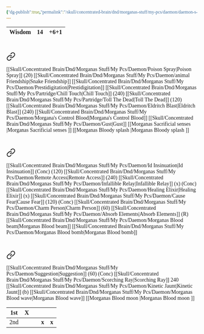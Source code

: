 ```yaml
---
{"dg-publish":true,"permalink":"/skull/concentrated-brain/dnd/morganas-stuff/my-pcs/daemon/daemon-s-spells/","title":"Daemon's Spells","tags":["Tagless"],"noteIcon":""}
---
```


<style id="Force_Custom_Fonts" type="text/css">@font-face{font-style:normal;font-family:"Merriweather";src:local("Merriweather")}@font-face{font-style:bolder;font-family:"Merriweather";src:local("Merriweather")}@font-face{font-style:normal;font-family:"Merriweather";src:local("Merriweather");unicode-range:U+0-FF,U+2E80-9FFF,U+F900-FAFF,U+FE30-FE4F,U+20000-2FA1F}@font-face{font-style:bolder;font-family:"Merriweather";src:local("Merriweather");unicode-range:U+0-FF,U+2E80-9FFF,U+F900-FAFF,U+FE30-FE4F,U+20000-2FA1F}@font-face{font-style:normal;font-family:"Merriweather";src:local("Merriweather");unicode-range:U+0-FF}@font-face{font-style:bolder;font-family:"Merriweather";src:local("Merriweather");unicode-range:U+0-FF}:not(pre):not(code):not(textarea):not(tt):not(kbd):not(samp):not(var){font-family:"Merriweather"!important}pre,code,textarea,tt,kbd,samp,var{font-family:monospace!important}pre *,code *,textarea *,tt *,kbd *,samp *,var *{font-family:monospace!important}</style>

| Wisdom | 14  | +6+1 |
|:------:|:---:|:----:|
# 
<div class="transclusion internal-embed is-loaded"><a class="markdown-embed-link" href="/skull/concentrated-brain/dnd/morganas-stuff/my-pcs/daemon/daemon-s-cantrips/" aria-label="Open link"><svg xmlns="http://www.w3.org/2000/svg" width="24" height="24" viewBox="0 0 24 24" fill="none" stroke="currentColor" stroke-width="2" stroke-linecap="round" stroke-linejoin="round" class="svg-icon lucide-link"><path d="M10 13a5 5 0 0 0 7.54.54l3-3a5 5 0 0 0-7.07-7.07l-1.72 1.71"></path><path d="M14 11a5 5 0 0 0-7.54-.54l-3 3a5 5 0 0 0 7.07 7.07l1.71-1.71"></path></svg></a><div class="markdown-embed">




<style id="Force_Custom_Fonts" type="text/css">@font-face{font-style:normal;font-family:"Merriweather";src:local("Merriweather")}@font-face{font-style:bolder;font-family:"Merriweather";src:local("Merriweather")}@font-face{font-style:normal;font-family:"Merriweather";src:local("Merriweather");unicode-range:U+0-FF,U+2E80-9FFF,U+F900-FAFF,U+FE30-FE4F,U+20000-2FA1F}@font-face{font-style:bolder;font-family:"Merriweather";src:local("Merriweather");unicode-range:U+0-FF,U+2E80-9FFF,U+F900-FAFF,U+FE30-FE4F,U+20000-2FA1F}@font-face{font-style:normal;font-family:"Merriweather";src:local("Merriweather");unicode-range:U+0-FF}@font-face{font-style:bolder;font-family:"Merriweather";src:local("Merriweather");unicode-range:U+0-FF}:not(pre):not(code):not(textarea):not(tt):not(kbd):not(samp):not(var){font-family:"Merriweather"!important}pre,code,textarea,tt,kbd,samp,var{font-family:monospace!important}pre *,code *,textarea *,tt *,kbd *,samp *,var *{font-family:monospace!important}</style>
[[Skull/Concentrated Brain/Dnd/Morganas Stuff/My Pcs/Daemon/Poison Spray\|Poison Spray]] (20)
[[Skull/Concentrated Brain/Dnd/Morganas Stuff/My Pcs/Daemon/animal Friendship\|Snake Friendship]]
[[Skull/Concentrated Brain/Dnd/Morganas Stuff/My Pcs/Daemon/Prestidigitation\|Prestidigitation]]
[[Skull/Concentrated Brain/Dnd/Morganas Stuff/My Pcs/Partridge/Chill Touch\|Chill Touch]] (240)
[[Skull/Concentrated Brain/Dnd/Morganas Stuff/My Pcs/Partridge/Toll The Dead\|Toll The Dead]] (120)
[[Skull/Concentrated Brain/Dnd/Morganas Stuff/My Pcs/Daemon/Eldritch Blast\|Eldritch Blast]] (240)
[[Skull/Concentrated Brain/Dnd/Morganas Stuff/My Pcs/Daemon/Morgana's Control Blood\|Morgana's Control Blood]]
[[Skull/Concentrated Brain/Dnd/Morganas Stuff/My Pcs/Daemon/Gust\|Gust]]
[[Morganas Sacrificial senses \|Morganas Sacrificial senses ]]
[[Morganas Bloody splash \|Morganas Bloody splash ]]


</div></div>

# 
<div class="transclusion internal-embed is-loaded"><a class="markdown-embed-link" href="/skull/concentrated-brain/dnd/morganas-stuff/my-pcs/daemon/daemons-1st-level-spells/" aria-label="Open link"><svg xmlns="http://www.w3.org/2000/svg" width="24" height="24" viewBox="0 0 24 24" fill="none" stroke="currentColor" stroke-width="2" stroke-linecap="round" stroke-linejoin="round" class="svg-icon lucide-link"><path d="M10 13a5 5 0 0 0 7.54.54l3-3a5 5 0 0 0-7.07-7.07l-1.72 1.71"></path><path d="M14 11a5 5 0 0 0-7.54-.54l-3 3a5 5 0 0 0 7.07 7.07l1.71-1.71"></path></svg></a><div class="markdown-embed">




<style id="Force_Custom_Fonts" type="text/css">@font-face{font-style:normal;font-family:"Merriweather";src:local("Merriweather")}@font-face{font-style:bolder;font-family:"Merriweather";src:local("Merriweather")}@font-face{font-style:normal;font-family:"Merriweather";src:local("Merriweather");unicode-range:U+0-FF,U+2E80-9FFF,U+F900-FAFF,U+FE30-FE4F,U+20000-2FA1F}@font-face{font-style:bolder;font-family:"Merriweather";src:local("Merriweather");unicode-range:U+0-FF,U+2E80-9FFF,U+F900-FAFF,U+FE30-FE4F,U+20000-2FA1F}@font-face{font-style:normal;font-family:"Merriweather";src:local("Merriweather");unicode-range:U+0-FF}@font-face{font-style:bolder;font-family:"Merriweather";src:local("Merriweather");unicode-range:U+0-FF}:not(pre):not(code):not(textarea):not(tt):not(kbd):not(samp):not(var){font-family:"Merriweather"!important}pre,code,textarea,tt,kbd,samp,var{font-family:monospace!important}pre *,code *,textarea *,tt *,kbd *,samp *,var *{font-family:monospace!important}</style>
[[Skull/Concentrated Brain/Dnd/Morganas Stuff/My Pcs/Daemon/Id Insinuation\|Id Insinuation]] (Conc) (120)
[[Skull/Concentrated Brain/Dnd/Morganas Stuff/My Pcs/Daemon/Remote Access\|Remote Access]] (240)
[[Skull/Concentrated Brain/Dnd/Morganas Stuff/My Pcs/Daemon/Infallible Relay\|Infallible Relay]] (x) (Conc)
[[Skull/Concentrated Brain/Dnd/Morganas Stuff/My Pcs/Daemon/Healing Elixir\|Healing Elixir]] (x)
[[Skull/Concentrated Brain/Dnd/Morganas Stuff/My Pcs/Daemon/Cause Fear\|Cause Fear]] (120) (Conc)
[[Skull/Concentrated Brain/Dnd/Morganas Stuff/My Pcs/Daemon/Charm Person\|Charm Person]] (60)
[[Skull/Concentrated Brain/Dnd/Morganas Stuff/My Pcs/Daemon/Absorb Elements\|Absorb Elements]] (R)
[[Skull/Concentrated Brain/Dnd/Morganas Stuff/My Pcs/Daemon/Morganas Blood beam\|Morganas Blood beam]]
[[Skull/Concentrated Brain/Dnd/Morganas Stuff/My Pcs/Daemon/Morganas Blood bomb\|Morganas Blood bomb]]


</div></div>


# 
<div class="transclusion internal-embed is-loaded"><a class="markdown-embed-link" href="/skull/concentrated-brain/dnd/morganas-stuff/my-pcs/daemon/daemons-2nd-level-spells/" aria-label="Open link"><svg xmlns="http://www.w3.org/2000/svg" width="24" height="24" viewBox="0 0 24 24" fill="none" stroke="currentColor" stroke-width="2" stroke-linecap="round" stroke-linejoin="round" class="svg-icon lucide-link"><path d="M10 13a5 5 0 0 0 7.54.54l3-3a5 5 0 0 0-7.07-7.07l-1.72 1.71"></path><path d="M14 11a5 5 0 0 0-7.54-.54l-3 3a5 5 0 0 0 7.07 7.07l1.71-1.71"></path></svg></a><div class="markdown-embed">




<style id="Force_Custom_Fonts" type="text/css">@font-face{font-style:normal;font-family:"Merriweather";src:local("Merriweather")}@font-face{font-style:bolder;font-family:"Merriweather";src:local("Merriweather")}@font-face{font-style:normal;font-family:"Merriweather";src:local("Merriweather");unicode-range:U+0-FF,U+2E80-9FFF,U+F900-FAFF,U+FE30-FE4F,U+20000-2FA1F}@font-face{font-style:bolder;font-family:"Merriweather";src:local("Merriweather");unicode-range:U+0-FF,U+2E80-9FFF,U+F900-FAFF,U+FE30-FE4F,U+20000-2FA1F}@font-face{font-style:normal;font-family:"Merriweather";src:local("Merriweather");unicode-range:U+0-FF}@font-face{font-style:bolder;font-family:"Merriweather";src:local("Merriweather");unicode-range:U+0-FF}:not(pre):not(code):not(textarea):not(tt):not(kbd):not(samp):not(var){font-family:"Merriweather"!important}pre,code,textarea,tt,kbd,samp,var{font-family:monospace!important}pre *,code *,textarea *,tt *,kbd *,samp *,var *{font-family:monospace!important}</style>
[[Skull/Concentrated Brain/Dnd/Morganas Stuff/My Pcs/Daemon/Suggestion\|Suggestion]]  (60) (Conc)
[[Skull/Concentrated Brain/Dnd/Morganas Stuff/My Pcs/Daemon/Scorching Ray\|Scorching Ray]] 240
[[Skull/Concentrated Brain/Dnd/Morganas Stuff/My Pcs/Daemon/Kinetic Jaunt\|Kinetic Jaunt]] (b)
[[Skull/Concentrated Brain/Dnd/Morganas Stuff/My Pcs/Daemon/Morganas Blood wave\|Morganas Blood wave]]
[[Morganas Blood moon \|Morganas Blood moon ]]


</div></div>


| 1st | X   |     |       |       |
| --- | --- | :-- | ----- | ----- |
| 2nd |     |     | **x** | **x** |

